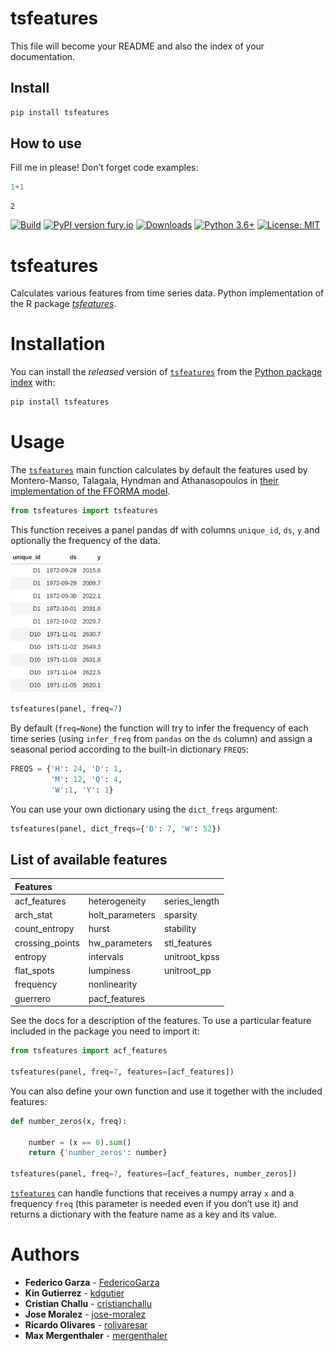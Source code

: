 tsfeatures
================

<!-- WARNING: THIS FILE WAS AUTOGENERATED! DO NOT EDIT! -->

This file will become your README and also the index of your
documentation.

## Install

``` sh
pip install tsfeatures
```

## How to use

Fill me in please! Don’t forget code examples:

``` python
1+1
```

    2

[![Build](https://github.com/FedericoGarza/tsfeatures/workflows/Python%20package/badge.svg)](https://github.com/FedericoGarza/tsfeatures/tree/master)
[![PyPI version
fury.io](https://badge.fury.io/py/tsfeatures.svg)](https://pypi.python.org/pypi/tsfeatures/)
[![Downloads](https://pepy.tech/badge/tsfeatures.png)](https://pepy.tech/project/tsfeatures)
[![Python
3.6+](https://img.shields.io/badge/python-3.7+-blue.svg)](https://www.python.org/downloads/release/python-370+/)
[![License:
MIT](https://img.shields.io/badge/License-MIT-green.svg)](https://github.com/FedericoGarza/tsfeatures/blob/master/LICENSE)

# tsfeatures

Calculates various features from time series data. Python implementation
of the R package
*[tsfeatures](https://github.com/robjhyndman/tsfeatures)*.

# Installation

You can install the *released* version of
[`tsfeatures`](https://jope35.github.io/tsfeatures/tsfeatures_core.html#tsfeatures)
from the [Python package index](pypi.org) with:

``` python
pip install tsfeatures
```

# Usage

The
[`tsfeatures`](https://jope35.github.io/tsfeatures/tsfeatures_core.html#tsfeatures)
main function calculates by default the features used by Montero-Manso,
Talagala, Hyndman and Athanasopoulos in [their implementation of the
FFORMA
model](https://htmlpreview.github.io/?https://github.com/robjhyndman/M4metalearning/blob/master/docs/M4_methodology.html#features).

``` python
from tsfeatures import tsfeatures
```

This function receives a panel pandas df with columns `unique_id`, `ds`,
`y` and optionally the frequency of the data.

<img src=https://raw.githubusercontent.com/FedericoGarza/tsfeatures/master/.github/images/y_train.png width="152">

``` python
tsfeatures(panel, freq=7)
```

By default (`freq=None`) the function will try to infer the frequency of
each time series (using `infer_freq` from `pandas` on the `ds` column)
and assign a seasonal period according to the built-in dictionary
`FREQS`:

``` python
FREQS = {'H': 24, 'D': 1,
         'M': 12, 'Q': 4,
         'W':1, 'Y': 1}
```

You can use your own dictionary using the `dict_freqs` argument:

``` python
tsfeatures(panel, dict_freqs={'D': 7, 'W': 52})
```

## List of available features

| Features        |                 |               |
|:----------------|:----------------|:--------------|
| acf_features    | heterogeneity   | series_length |
| arch_stat       | holt_parameters | sparsity      |
| count_entropy   | hurst           | stability     |
| crossing_points | hw_parameters   | stl_features  |
| entropy         | intervals       | unitroot_kpss |
| flat_spots      | lumpiness       | unitroot_pp   |
| frequency       | nonlinearity    |               |
| guerrero        | pacf_features   |               |

See the docs for a description of the features. To use a particular
feature included in the package you need to import it:

``` python
from tsfeatures import acf_features

tsfeatures(panel, freq=7, features=[acf_features])
```

You can also define your own function and use it together with the
included features:

``` python
def number_zeros(x, freq):

    number = (x == 0).sum()
    return {'number_zeros': number}

tsfeatures(panel, freq=7, features=[acf_features, number_zeros])
```

[`tsfeatures`](https://jope35.github.io/tsfeatures/tsfeatures_core.html#tsfeatures)
can handle functions that receives a numpy array `x` and a frequency
`freq` (this parameter is needed even if you don’t use it) and returns a
dictionary with the feature name as a key and its value.

# Authors

- **Federico Garza** - [FedericoGarza](https://github.com/FedericoGarza)
- **Kin Gutierrez** - [kdgutier](https://github.com/kdgutier)
- **Cristian Challu** -
  [cristianchallu](https://github.com/cristianchallu)
- **Jose Moralez** - [jose-moralez](https://github.com/jose-moralez)
- **Ricardo Olivares** - [rolivaresar](https://github.com/rolivaresar)
- **Max Mergenthaler** - [mergenthaler](https://github.com/mergenthaler)
